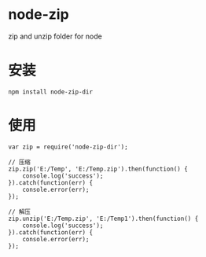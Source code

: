 # node-zip
zip and unzip folder for node

# 安装

```
npm install node-zip-dir
```

# 使用

```
var zip = require('node-zip-dir');

// 压缩
zip.zip('E:/Temp', 'E:/Temp.zip').then(function() {
    console.log('success');
}).catch(function(err) {
    console.error(err);    
});

// 解压
zip.unzip('E:/Temp.zip', 'E:/Temp1').then(function() {
    console.log('success');
}).catch(function(err) {
    console.error(err);    
});

```



